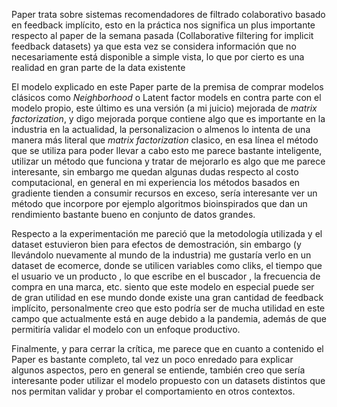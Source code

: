  Paper trata sobre sistemas recomendadores de filtrado colaborativo basado en feedback implícito, esto en la práctica nos significa un plus importante respecto al paper de la semana pasada (Collaborative filtering for implicit feedback datasets) ya que esta vez se considera información que no necesariamente está disponible a simple vista, lo que por cierto es una realidad en gran parte de la data existente


El modelo explicado en este Paper parte de la premisa de comprar modelos clásicos como *Neighborhood* o Latent factor models en contra parte con el modelo propio, este último es una versión (a mi juicio) mejorada de  *matrix factorization*, y digo mejorada porque contiene algo que es importante en la industria en la actualidad, la personalizacion o almenos lo intenta de una manera más literal que  *matrix factorization* clasico, en esa línea el método que se utiliza para poder llevar a cabo esto me parece bastante inteligente, utilizar un método que funciona y tratar de mejorarlo es algo que me parece interesante, sin embargo me quedan algunas dudas respecto al costo computacional, en general en mi experiencia los métodos basados en gradiente tienden a consumir recursos en exceso, sería interesante ver un método que incorpore  por ejemplo algoritmos bioinspirados que dan un rendimiento bastante bueno en conjunto de datos grandes.


Respecto a la experimentación me pareció que la metodología utilizada y el dataset estuvieron bien para efectos de demostración, sin embargo (y llevándolo nuevamente al mundo de la industria) me gustaría verlo en un dataset de ecomerce, donde se utilicen variables como cliks, el tiempo que el usuario ve un producto , lo que escribe en el buscador , la frecuencia de compra en una marca, etc. siento que este modelo en especial puede ser de gran utilidad en ese mundo donde existe una gran cantidad de feedback implícito, personalmente creo que esto podría ser de mucha utilidad en este campo que actualmente está en auge debido a la pandemia, además de que permitiría validar el modelo con un enfoque productivo.

Finalmente, y para cerrar la crítica, me parece que en cuanto a contenido el Paper es bastante completo, tal vez un poco enredado para explicar algunos aspectos, pero en general se entiende, también creo que sería interesante poder utilizar el modelo propuesto con un datasets distintos que nos permitan validar y probar el comportamiento en otros contextos.
